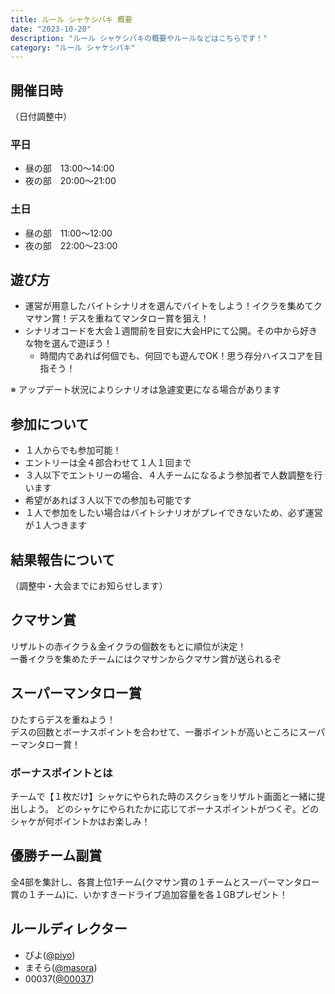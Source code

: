```yaml
---
title: ルール シャケシバキ 概要
date: "2023-10-20"
description: "ルール シャケシバキの概要やルールなどはこちらです！"
category: "ルール シャケシバキ"
---
```


## 開催日時

（日付調整中）

### 平日

- 昼の部　13:00～14:00
- 夜の部　20:00～21:00

### 土日

- 昼の部　11:00～12:00
- 夜の部　22:00～23:00

## 遊び方

- 運営が用意したバイトシナリオを選んでバイトをしよう！イクラを集めてクマサン賞！デスを重ねてマンタロー賞を狙え！
- シナリオコードを大会１週間前を目安に大会HPにて公開。その中から好きな物を選んで遊ぼう！
  - 時間内であれば何個でも、何回でも遊んでOK！思う存分ハイスコアを目指そう！

※ アップデート状況によりシナリオは急遽変更になる場合があります

## 参加について

- １人からでも参加可能！
- エントリーは全４部合わせて１人１回まで
- ３人以下でエントリーの場合、４人チームになるよう参加者で人数調整を行います
- 希望があれば３人以下での参加も可能です
- １人で参加をしたい場合はバイトシナリオがプレイできないため、必ず運営が１人つきます

## 結果報告について

（調整中・大会までにお知らせします）

## クマサン賞

リザルトの赤イクラ＆金イクラの個数をもとに順位が決定！  
一番イクラを集めたチームにはクマサンからクマサン賞が送られるぞ

## スーパーマンタロー賞

<span class="highlight">ひたすらデスを重ねよう！</span>  
デスの回数とボーナスポイントを合わせて、一番ポイントが高いところにスーパーマンタロー賞！  

### ボーナスポイントとは

チームで【１枚だけ】シャケにやられた時のスクショをリザルト画面と一緒に提出しよう。
どのシャケにやられたかに応じてボーナスポイントがつくぞ。どのシャケが何ポイントかはお楽しみ！

## 優勝チーム副賞

全4部を集計し、各賞上位1チーム(クマサン賞の１チームとスーパーマンタロー賞の１チーム)に、いかすきードライブ追加容量を各１GBプレゼント！

## ルールディレクター

- ぴよ([@piyo](https://ikaskey.bktsk.com/@piyo))
- まそら([@masora](https://ikaskey.bktsk.com/@masora))
- 00037([@00037](https://ikaskey.bktsk.com/@00037))
